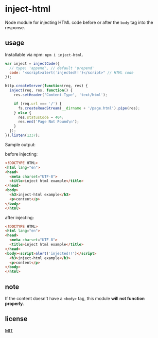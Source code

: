 # inject-html

Node module for injecting HTML code before or after the `body` tag into the response.

## usage

Installable via npm: `npm i inject-html`.

```js
var inject = injectCode({
  // type: 'append', // default 'prepend'
  code: "<script>alert('injected!!')</script>" // HTML code
});

http.createServer(function(req, res) {
  inject(req, res, function() {
    res.setHeader('Content-Type', 'text/html');

    if (req.url === '/') {
      fs.createReadStream(__dirname + '/page.html').pipe(res);
    } else {
      res.statusCode = 404;
      res.end('Page Not Found\n');
    }
  });
}).listen(1337);
```

Sample output:

before injecting:

```html
<!DOCTYPE HTML>
<html lang="en">
<head>
  <meta charset="UTF-8">
  <title>inject html example</title>
</head>
<body>
  <h3>inject-html example</h3>
  <p>content</p>
</body>
</html>
```

after injecting:

```html
<!DOCTYPE HTML>
<html lang="en">
<head>
  <meta charset="UTF-8">
  <title>inject html example</title>
</head>
<body><script>alert('injected!!')</script>
  <h3>inject-html example</h3>
  <p>content</p>
</body>
</html>
```

## note

If the content doesn't have a `<body>` tag, this module __will not function properly__.

## license

[MIT](http://alessioalex.mit-license.org/)
